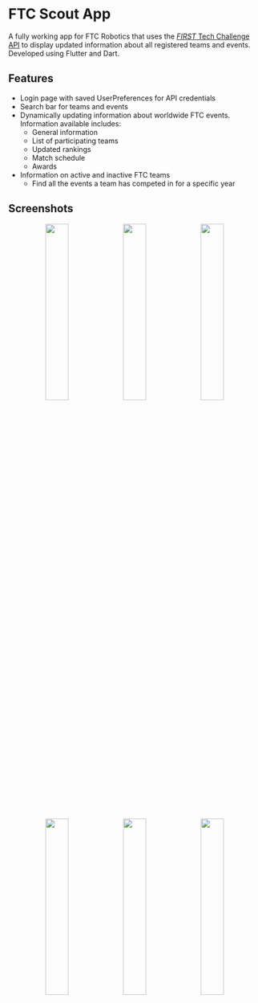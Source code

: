 # FTC Scout App
A fully working app for FTC Robotics that uses the [_FIRST_ Tech Challenge API](https://ftc-events.firstinspires.org/services/API) to display updated information about all registered teams and events. Developed using Flutter and Dart. 

## Features
- Login page with saved UserPreferences for API credentials
- Search bar for teams and events
- Dynamically updating information about worldwide FTC events. Information available includes:
   - General information
   - List of participating teams
   - Updated rankings
   - Match schedule
   - Awards
- Information on active and inactive FTC teams
   - Find all the events a team has competed in for a specific year

## Screenshots
<p align="middle">
  <img src="https://github.com/user-attachments/assets/e88ad52b-5e2c-43d2-a75e-965f3821666f" width="30%"/>
  <img src="https://github.com/user-attachments/assets/c330afe3-9332-44a0-af49-5f28beb5539d" width="30%"/> 
  <img src="https://github.com/user-attachments/assets/ade487cc-efae-4902-91b4-ecd192ee9ee4" width="30%"/>
</p>

<p align="middle">
   <img src="https://github.com/user-attachments/assets/0894caf0-9a10-4abf-be16-7e5649cdfbc5" width="30%"/>
   <img src="https://github.com/user-attachments/assets/d869bd4e-1db2-4e5a-952e-19540f4217ea" width="30%"/>
  <img src="https://github.com/user-attachments/assets/fb56dd00-c7d3-4437-a0f7-cc71de92f17d" width="30%"/>
</p>

